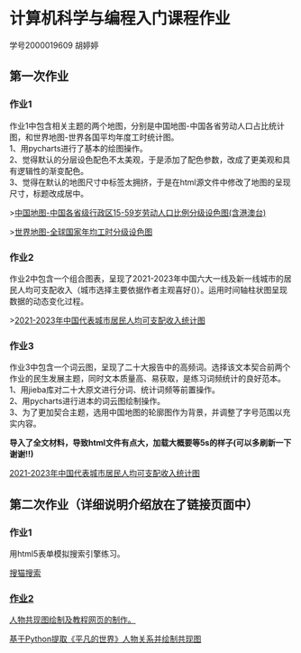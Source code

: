 <h1>计算机科学与编程入门课程作业</h1>
<p>学号2000019609 胡婷婷</p>
<h2>第一次作业</h2>
<h3>作业1</h3>
<p>作业1中包含相关主题的两个地图，分别是中国地图-中国各省劳动人口占比统计图，和世界地图-世界各国平均年度工时统计图。<br>1、用pycharts进行了基本的绘图操作。<br>2、觉得默认的分层设色配色不太美观，于是添加了配色参数，改成了更美观和具有逻辑性的渐变配色。<br>3、觉得在默认的地图尺寸中标签太拥挤，于是在html源文件中修改了地图的呈现尺寸，标题改成居中。</p>
<p>><a href="https://hutingting20021120.github.io/laborforce.html">中国地图-中国各省级行政区15-59岁劳动人口比例分级设色图(含港澳台)</a></p>
<p>><a href="https://hutingting20021120.github.io/annualworkinghours.html">世界地图-全球国家年均工时分级设色图</a></p>
<h3>作业2</h3>
<p>作业2中包含一个组合图表，呈现了2021-2023年中国六大一线及新一线城市的居民人均可支配收入（城市选择主要依据作者主观喜好()）。运用时间轴柱状图呈现数据的动态变化过程。</p>
<p>><a href="https://hutingting20021120.github.io/perincome.html">2021-2023年中国代表城市居民人均可支配收入统计图</a></p>
<h3>作业3</h3>
<p>作业3中包含一个词云图，呈现了二十大报告中的高频词。选择该文本契合前两个作业的民生发展主题，同时文本质量高、易获取，是练习词频统计的良好范本。<br>1、用jieba库对二十大原文进行分词、统计词频等前置操作。<br>2、用pycharts进行进本的词云图绘制操作。<br>3、为了更加契合主题，选用中国地图的轮廓图作为背景，并调整了字号范围以充实内容。</p>
<p><strong>导入了全文材料，导致html文件有点大，加载大概要等5s的样子(可以多刷新一下谢谢!!)</strong></p>
<p><a href="https://hutingting20021120.github.io/wordcloudofmeeting.html">2021-2023年中国代表城市居民人均可支配收入统计图</a></p>
<h2>第二次作业（详细说明介绍放在了链接页面中）</h2>
<h3>作业1</h3>
<p>用html5表单模拟搜索引擎练习。</p>
<p><a href="https://hutingting20021120.github.io/somao/somao.html">搜猫搜索</p>
<h3>作业2</h3>
<p>人物共现图绘制及教程网页的制作。</p>
<p><a href="https://hutingting20021120.github.io/normalworld/normalworld.html">基于Python提取《平凡的世界》人物关系并绘制共现图</p>

